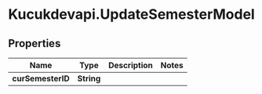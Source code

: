 # Kucukdevapi.UpdateSemesterModel

## Properties

Name | Type | Description | Notes
------------ | ------------- | ------------- | -------------
**curSemesterID** | **String** |  | 


